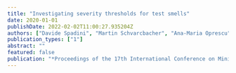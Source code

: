 ```yaml
---
title: "Investigating severity thresholds for test smells"
date: 2020-01-01
publishDate: 2022-02-02T11:00:27.935204Z
authors: ["Davide Spadini", "Martin Schvarcbacher", "Ana-Maria Oprescu", "Magiel Bruntink", "Alberto Bacchelli"]
publication_types: ["1"]
abstract: ""
featured: false
publication: "*Proceedings of the 17th International Conference on Mining Software Repositories*"
---
```


